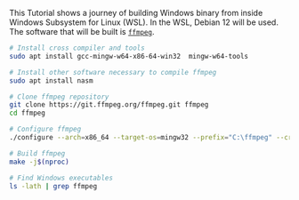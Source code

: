 This Tutorial shows a journey of building Windows binary from inside Windows Subsystem for Linux (WSL). In the WSL, Debian 12 will be used. The software that will be built is [`ffmpeg`](https://ffmpeg.org/).

```bash
# Install cross compiler and tools
sudo apt install gcc-mingw-w64-x86-64-win32  mingw-w64-tools

# Install other software necessary to compile ffmpeg
sudo apt install nasm

# Clone ffmpeg repository
git clone https://git.ffmpeg.org/ffmpeg.git ffmpeg
cd ffmpeg

# Configure ffmpeg
./configure --arch=x86_64 --target-os=mingw32 --prefix="C:\ffmpeg" --cross-prefix=x86_64-w64-mingw32-

# Build ffmpeg
make -j$(nproc)

# Find Windows executables
ls -lath | grep ffmpeg
```
